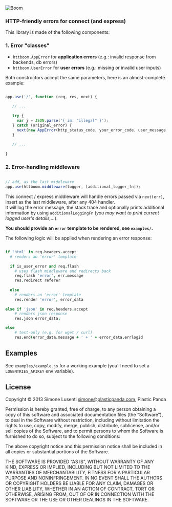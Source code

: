 ![Boom](http://i.imgur.com/YlgyXmF.png)
### HTTP-friendly errors for connect (and express)

This library is made of the following components:

### 1. Error "classes"

- ```httboom.AppError``` for **application errors** (e.g.: invalid response from backends, db errors)
- ```httboom.UserError``` for **user errors** (e.g.: missing or invalid user inputs)

Both constructors accept the same parameters, here is an almost-complete example:

```javascript

app.use('/', function (req, res, next) {
   
   // ...
   
   try {
     var j = JSON.parse('{ im: "illegal" }');
   } catch (original_error) {
     next(new AppError(http_status_code, your_error_code, user_message, debug_message_for_logs, [original_error]));
   }
   
   // ...
   
}

```


### 2. Error-handling middleware

```javascript

// add, as the last middleware
app.use(httboom.middleware(logger, [additional_logger_fn]);
```

This connect / express middleware will handle errors passed via ```next(err)```,
insert as the last middleware, after any 404 handler.  
It will log the error message, the stack trace and optionally prints additional information
by using ```additionalLoggingFn``` (*you may want to print current logged user's details,...*).

**You should provide an ```error``` template to be rendered, see ```examples/```.**


The following logic will be applied when rendering an error response:

```coffeescript

if 'html' in req.headers.accept
  # renders an 'error' template
  
  if is_user_error and req.flash
    # uses flash middleware and redirects back
    req.flash 'error', err.message
    res.redirect referer
    
  else
    # renders an 'error' template
    res.render 'error', error_data
      
else if 'json' in req.headers.accept
    # renders json response
    res.json error_data;

else
    # text-only (e.g. for wget / curl)
    res.end(error_data.message + ' + ' + error_data.errlogid

```


## Examples

See ```examples/example.js``` for a working example (you'll need to set a ```LOGENTRIES_APIKEY``` env variable).


## License

Copyright © 2013 Simone Lusenti <simone@plasticpanda.com>, Plastic Panda

Permission is hereby granted, free of charge, to any person obtaining a copy of this software and associated documentation files (the “Software”), to deal in the Software without restriction, including without limitation the rights to use, copy, modify, merge, publish, distribute, sublicense, and/or sell copies of the Software, and to permit persons to whom the Software is furnished to do so, subject to the following conditions:

The above copyright notice and this permission notice shall be included in all copies or substantial portions of the Software.

THE SOFTWARE IS PROVIDED “AS IS”, WITHOUT WARRANTY OF ANY KIND, EXPRESS OR IMPLIED, INCLUDING BUT NOT LIMITED TO THE WARRANTIES OF MERCHANTABILITY, FITNESS FOR A PARTICULAR PURPOSE AND NONINFRINGEMENT. IN NO EVENT SHALL THE AUTHORS OR COPYRIGHT HOLDERS BE LIABLE FOR ANY CLAIM, DAMAGES OR OTHER LIABILITY, WHETHER IN AN ACTION OF CONTRACT, TORT OR OTHERWISE, ARISING FROM, OUT OF OR IN CONNECTION WITH THE SOFTWARE OR THE USE OR OTHER DEALINGS IN THE SOFTWARE.
